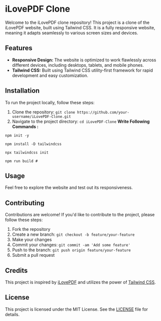 # iLovePDF Clone

Welcome to the iLovePDF clone repository! This project is a clone of the iLovePDF website, built using Tailwind CSS. It is a fully responsive website, meaning it adapts seamlessly to various screen sizes and devices.

## Features

- **Responsive Design:** The website is optimized to work flawlessly across different devices, including desktops, tablets, and mobile phones.
- **Tailwind CSS:** Built using Tailwind CSS utility-first framework for rapid development and easy customization.

## Installation

To run the project locally, follow these steps:

1. Clone the repository: `git clone https://github.com/your-username/iLovePDF-Clone.git`
2. Navigate to the project directory: `cd iLovePDF-Clone`
**Write Following Commands :**
```
npm init -y

npm install -D tailwindcss

npx tailwindcss init

npm run build #

```


## Usage

Feel free to explore the website and test out its responsiveness.

## Contributing

Contributions are welcome! If you'd like to contribute to the project, please follow these steps:

1. Fork the repository
2. Create a new branch: `git checkout -b feature/your-feature`
3. Make your changes
4. Commit your changes: `git commit -am 'Add some feature'`
5. Push to the branch: `git push origin feature/your-feature`
6. Submit a pull request

## Credits

This project is inspired by [iLovePDF](https://www.ilovepdf.com/) and utilizes the power of [Tailwind CSS](https://tailwindcss.com/).

## License

This project is licensed under the MIT License. See the [LICENSE](LICENSE) file for details.
